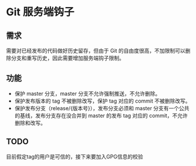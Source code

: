# Git 服务端钩子

## 需求

需要对已经发布的代码做好历史留存，但由于 Git 的自由度很高，不加限制可以删除分支和重写历史，因此需要增加服务端钩子限制。

## 功能

* 保护 master 分支，master 分支不允许强制推送，不允许删除。
* 保护发布版本的 tag 不被删除改写，保护 tag 对应的 commit 不被删除改写。
* 保护发布分支（release/{版本号}），发布分支必须和 master 分支有一个公共的基线，发布分支存在没合并到 master 的发布 tag 对应的 commit，不允许删除和改写。

## TODO

目前假定tag的用户是可信的，接下来要加入GPG信息的校验
